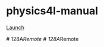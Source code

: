 # physics4l-manual

[Launch](https://ilg-physics-ucsb.github.io/physics4l-manual/4LSite/index.html)

#   1 2 8 A _ R e m o t e  
 #   1 2 8 A _ R e m o t e  
 